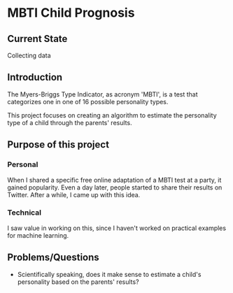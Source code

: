 # MBTI Child Prognosis

## Current State
Collecting data

## Introduction
The Myers-Briggs Type Indicator, as acronym 'MBTI', is a test that 
categorizes one in one of 16 possible personality types.

This project focuses on creating an algorithm to estimate the 
personality type of a child through the parents' results.

## Purpose of this project
### Personal
When I shared a specific free online adaptation of a MBTI test at a party, it
gained popularity. Even a day later, people started to share their results on
Twitter. 
After a while, I came up with this idea.

### Technical
I saw value in working on this, since I haven't worked on practical examples
for machine learning.

## Problems/Questions
* Scientifically speaking, does it make sense to estimate a child's personality based on the parents' results?
